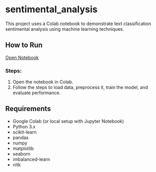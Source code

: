 # sentimental_analysis
This project uses a Colab notebook to demonstrate text classification sentimental analysis using machine learning techniques.

## How to Run

[Open Notebook]([https://colab.research.google.com/github/yourusername/text-classification-project/blob/master/notebooks/text_classification.ipynb](https://colab.research.google.com/drive/1BYYyoFXaX-vXgDej02g-G4EsXruDkDLo?usp=sharing))

### Steps:
1. Open the notebook in Colab.
2. Follow the steps to load data, preprocess it, train the model, and evaluate performance.

## Requirements
- Google Colab (or local setup with Jupyter Notebook)
- Python 3.x
- scikit-learn
- pandas
- numpy
- matplotlib
- seaborn
- imbalanced-learn
- nltk
